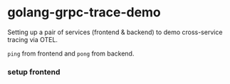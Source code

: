 # golang-grpc-trace-demo
Setting up a pair of services (frontend &amp; backend) to demo cross-service tracing via OTEL. 

`ping` from frontend and `pong` from backend.

### setup frontend

